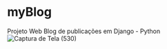 # myBlog
Projeto Web Blog de publicações em Django - Python
![Captura de Tela (530)](https://user-images.githubusercontent.com/96025444/153678411-c959a0fd-8de1-4ac2-83b8-e28cfcb3a9e6.png)
